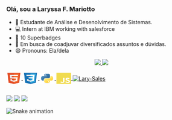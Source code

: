 ### Olá, sou a Laryssa F. Mariotto

- 🌱 Estudante de Análise e Desenolvimento de Sistemas.
- 💻 Intern at IBM working with salesforce
- 🪪 10 Superbadges
- 👯 Em busca de coadjuvar diversificados assuntos e dúvidas.
- 😄 Pronouns: Ela/dela

<div align="center">
  <a href="https://github.com/laryfernandes">
  <img height="180em" src="https://github-readme-stats.vercel.app/api?username=laryfernandes&show_icons=true&theme=dracula&include_all_commits=true&count_private=true"/>
  <img height="180em" src="https://github-readme-stats.vercel.app/api/top-langs/?username=laryfernandes&layout=compact&langs_count=7&theme=dracula"/>

</div>
  
  <div style="display: inline_block"><br>
  
  <img align="center" alt="Lary-HTML" height="30" width="40" src="https://raw.githubusercontent.com/devicons/devicon/master/icons/html5/html5-original.svg">
  <img align="center" alt="Lary-CSS" height="30" width="40" src="https://raw.githubusercontent.com/devicons/devicon/master/icons/css3/css3-original.svg">
  <img align="center" alt="Lary-Python" height="30" width="40" src="https://raw.githubusercontent.com/devicons/devicon/master/icons/python/python-original.svg">
  <img align="center" alt="Lary-Js" height="30" width="40" src="https://raw.githubusercontent.com/devicons/devicon/master/icons/javascript/javascript-plain.svg">
   <img align="center" alt="Lary-Sales" height="45" width="55" src="https://logodownload.org/wp-content/uploads/2020/04/salesforce-logo-0.png">
</div>
  
  ##
  
  <div> 
  
  <a href = "mailto:laryssa.mariotto@gmail.com"><img src="https://img.shields.io/badge/-Gmail-%23333?style=for-the-badge&logo=gmail&logoColor=white" target="_blank"></a>
  <a href="https://www.linkedin.com/in/laryssa-fernandes-mariotto-97565b163/" target="_blank"><img src="https://img.shields.io/badge/-LinkedIn-%230077B5?style=for-the-badge&logo=linkedin&logoColor=white" target="_blank"></a> 
  <a href="https://www.instagram.com/laryfer_/" target="_blank"><img src="https://img.shields.io/badge/-Instagram-%23E4405F?style=for-the-badge&logo=instagram&logoColor=white" target="_blank"></a>
 
  ![Snake animation](https://github.com/laryfernandes/laryfernandes/blob/output/github-contribution-grid-snake.svg)
 
</div>
